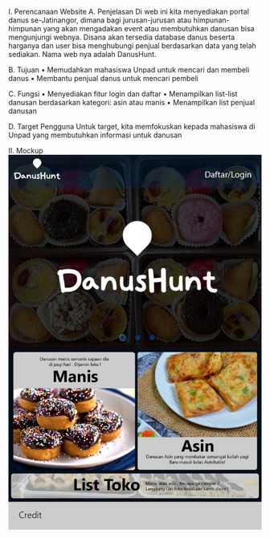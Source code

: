 
I.	Perencanaan Website
A.	Penjelasan
Di web ini kita menyediakan portal danus se-Jatinangor, dimana bagi jurusan-jurusan atau himpunan-himpunan yang akan mengadakan event atau membutuhkan danusan bisa mengunjungi webnya. Disana akan tersedia database danus beserta harganya dan user bisa menghubungi penjual berdasarkan data yang telah sediakan. Nama web nya adalah DanusHunt.

B.	Tujuan
•	Memudahkan mahasiswa Unpad untuk mencari dan membeli danus 
•	Membantu penjual danus untuk mencari pembeli

C.	Fungsi
•	Menyediakan fitur login dan daftar
•	Menampilkan list-list danusan berdasarkan kategori: asin atau manis
•	Menampilkan list penjual danusan

D.	Target Pengguna
Untuk target, kita memfokuskan kepada mahasiswa di Unpad yang membutuhkan informasi untuk danusan

II. Mockup
![](images/mockup.jpg)
